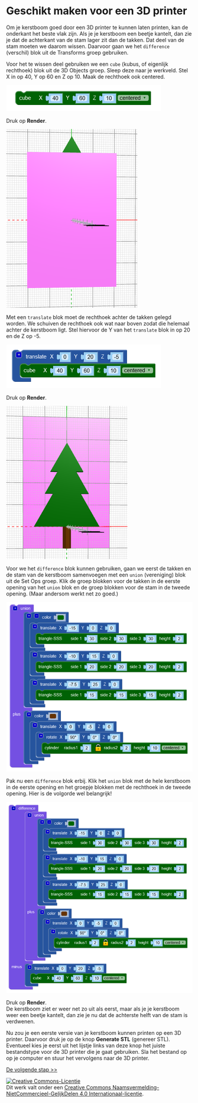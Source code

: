 # Geschikt maken voor een 3D printer

Om je kerstboom goed door een 3D printer te kunnen laten printen, kan de onderkant het beste vlak zijn. Als je je kerstboom een beetje kantelt, dan zie je dat de achterkant van de stam lager zit dan de takken. Dat deel van de stam moeten we daarom wissen. Daarvoor gaan we het `difference` (verschil) blok uit de Transforms groep gebruiken.

Voor het te wissen deel gebruiken we een `cube` (kubus, of eigenlijk rechthoek) blok uit de 3D Objects groep. Sleep deze naar je werkveld. Stel X in op 40, Y op 60 en Z op 10. Maak de rechthoek ook centered.

![cube](images/cube.png)

Druk op **Render**.

![cube-resultaat](images/cube-resultaat.png)

Met een `translate` blok moet de rechthoek achter de takken gelegd worden. We schuiven de rechthoek ook wat naar boven zodat die helemaal achter de kerstboom ligt. Stel hiervoor de Y van het `translate` blok in op 20 en de Z op -5.

![translate](images/translate3.png)

Druk op **Render**.

![translate-resultaat](images/translate3-resultaat.png)

Voor we het `difference` blok kunnen gebruiken, gaan we eerst de takken en de stam van de kerstboom samenvoegen met een `union` (vereniging) blok uit de Set Ops groep. Klik de groep blokken voor de takken in de eerste opening van het `union` blok en de groep blokken voor de stam in de tweede opening. (Maar andersom werkt net zo goed.)

![union](images/union.png)

Pak nu een `difference` blok erbij. Klik het `union` blok met de hele kerstboom in de eerste opening en het groepje blokken met de rechthoek in de tweede opening. Hier is de volgorde wel belangrijk!

![difference](images/difference.png)

Druk op **Render**.\
De kerstboom ziet er weer net zo uit als eerst, maar als je je kerstboom weer een beetje kantelt, dan zie je nu dat de achterste helft van de stam is verdwenen.

Nu zou je een eerste versie van je kerstboom kunnen printen op een 3D printer. Daarvoor druk je op de knop **Generate STL** (genereer STL). Eventueel kies je eerst uit het lijstje links van deze knop het juiste bestandstype voor de 3D printer die je gaat gebruiken. Sla het bestand op op je computer en stuur het vervolgens naar de 3D printer.

[De volgende stap >>](stap_4.md)

<a rel="license" href="http://creativecommons.org/licenses/by-nc-sa/4.0/"><img alt="Creative Commons-Licentie" style="border-width:0" src="https://i.creativecommons.org/l/by-nc-sa/4.0/88x31.png" /></a><br />Dit werk valt onder een <a rel="license" href="http://creativecommons.org/licenses/by-nc-sa/4.0/deed.nl">Creative Commons Naamsvermelding-NietCommercieel-GelijkDelen 4.0 Internationaal-licentie</a>.
